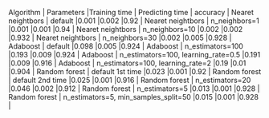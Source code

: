 Algorithm         | Parameters              |Training time | Predicting time | accuracy |
Nearet neightbors | default                 |0.001         |0.002            |0.92      |
Nearet neightbors | n_neighbors=1           |0.001         |0.001            |0.94      |
Nearet neightbors | n_neighbors=10          |0.002         |0.002            |0.932     |
Nearet neightbors | n_neighbors=30          |0.002         |0.005            |0.928     |
Adaboost          | default                 |0.098         |0.005            |0.924     |
Adaboost          | n_estimators=100        |0.193         |0.009            |0.924     |
Adaboost          | n_estimators=100, learning_rate=0.5        |0.191         |0.009            |0.916     |
Adaboost          | n_estimators=100, learning_rate=2          |0.19          |0.01             |0.904     |
Random forest     | default 1st time        |0.023          |0.001           |0.92      |
Random forest     | default 2nd time        |0.025          |0.001           |0.916     |
Random forest     | n_estimators=20         |0.046          |0.002           |0.912     |
Random forest     | n_estimators=5          |0.013          |0.001           |0.928     |
Random forest     | n_estimators=5, min_samples_split=50       |0.015         |0.001           |0.928     |
